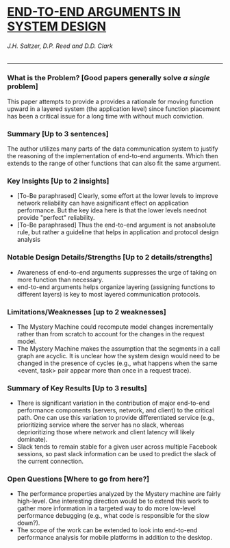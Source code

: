 # [END-TO-END ARGUMENTS IN SYSTEM DESIGN](http://web.mit.edu/Saltzer/www/publications/endtoend/endtoend.pdf)

###### J.H. Saltzer, D.P. Reed and D.D. Clark

---

### What is the Problem? [Good papers generally solve *a single* problem]

This paper attempts to provide a provides a rationale for moving function upward in a layered system (the application level) since function placement has been a critical issue for a long time with without much conviction.

### Summary [Up to 3 sentences]

The author utilizes many parts of the data communication system to justify the reasoning of the implementation of end-to-end arguments. Which then extends to the range of other functions that can also fit the same argument.

### Key Insights [Up to 2 insights]

- [To-Be paraphrased] Clearly,  some  effort  at  the  lower  levels  to  improve  network  reliability  can  have  asignificant effect on application performance. But the key idea here is that the lower levels neednot provide "perfect" reliability.
- [To-Be paraphrased] Thus  the  end-to-end  argument  is  not  anabsolute rule, but rather a guideline that helps in application and protocol design analysis

### Notable Design Details/Strengths [Up to 2 details/strengths]

- Awareness of end-to-end arguments suppresses the urge of taking on more function than necessary.
- end-to-end arguments helps organize layering (assigning functions to different layers) is key to most layered communication protocols.

### Limitations/Weaknesses [up to 2 weaknesses]

- The Mystery Machine could recompute model changes incrementally rather than from scratch to account for the changes in the request model.
- The Mystery Machine makes the assumption that the segments in a call graph are acyclic. It is unclear how the system design would need to be changed in the presence of cycles (e.g., what happens when the same <event, task> pair appear more than once in a request trace).

### Summary of Key Results [Up to 3 results]

- There is significant variation in the contribution of major end-to-end performance components (servers, network, and client) to the critical path. One can use this variation to provide differentiated service (e.g., prioritizing service where the server has no slack, whereas deprioritizing those where network and client latency will likely dominate).
- Slack tends to remain stable for a given user across multiple Facebook sessions, so past slack information can be used to predict the slack of the current connection.

### Open Questions [Where to go from here?]

- The performance properties analyzed by the Mystery machine are fairly high-level. One interesting direction would be to extend this work to gather more information in a targeted way to do more low-level performance debugging (e.g., what code is responsible for the slow down?).
- The scope of the work can be extended to look into end-to-end performance analysis for mobile platforms in addition to the desktop.
